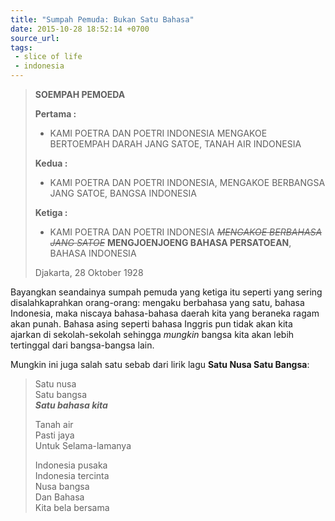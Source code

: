 ```yaml
---
title: "Sumpah Pemuda: Bukan Satu Bahasa"
date: 2015-10-28 18:52:14 +0700
source_url: 
tags:
 - slice of life
 - indonesia
---
```


> **SOEMPAH PEMOEDA**
> 
> **Pertama :**
> - KAMI POETRA DAN POETRI INDONESIA MENGAKOE BERTOEMPAH DARAH JANG SATOE, TANAH AIR INDONESIA
> 
> **Kedua :**
> - KAMI POETRA DAN POETRI INDONESIA, MENGAKOE BERBANGSA JANG SATOE, BANGSA INDONESIA
> 
> **Ketiga :**
> - KAMI POETRA DAN POETRI INDONESIA <strike>*MENGAKOE BERBAHASA JANG SATOE*</strike> **MENGJOENJOENG BAHASA PERSATOEAN**, BAHASA INDONESIA
> 
> Djakarta, 28 Oktober 1928


Bayangkan seandainya sumpah pemuda yang ketiga itu seperti yang sering disalahkaprahkan orang-orang: mengaku berbahasa yang satu, bahasa Indonesia, maka niscaya bahasa-bahasa daerah kita yang beraneka ragam akan punah. Bahasa asing seperti bahasa Inggris pun tidak akan kita ajarkan di sekolah-sekolah sehingga *mungkin* bangsa kita akan lebih tertinggal dari bangsa-bangsa lain.

Mungkin ini juga salah satu sebab dari lirik lagu **Satu Nusa Satu Bangsa**:

> Satu nusa  
> Satu bangsa  
> ***Satu bahasa kita***
> 
> Tanah air  
> Pasti jaya  
> Untuk Selama-lamanya
> 
> Indonesia pusaka  
> Indonesia tercinta  
> Nusa bangsa  
> Dan Bahasa  
> Kita bela bersama